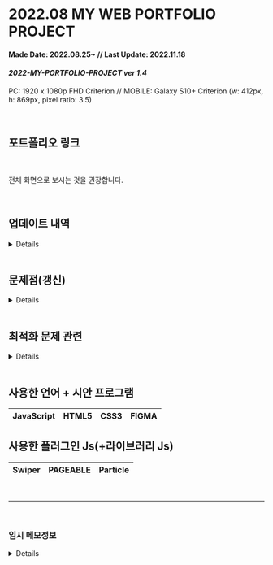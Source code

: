 
# 2022.08 MY WEB PORTFOLIO PROJECT
#### Made Date: 2022.08.25~  //  Last Update: 2022.11.18
#### <b><i>2022-MY-PORTFOLIO-PROJECT ver 1.4</i></b>
<p>PC: 1920 x 1080p FHD Criterion // MOBILE: Galaxy S10+ Criterion (w: 412px, h: 869px, pixel ratio: 3.5)</p>

<br>

## 포트폴리오 링크 <br>

<br><p>전체 화면으로 보시는 것을 권장합니다.</p>

<br>

## 업데이트 내역
<details>

### MAJOR UPDATE - 기능 구현(+변경점)
<ul>
  <li>
    부트스트랩 기능을 아예 삭제(포기)하고 페이지를 원할하게끔 변경됨.
  </li>
  <li>
    맨 처음 페이지가 로딩시 애니메이션 추가.
  </li>
  <li>
    현재 홈페이지는 한 페이지로 구성이 되어있기 때문에 Pageable js를 사용.
  </li>
  <li>
    각 헤더 메뉴를 누르면 해당 페이지로 바로 이동하꼐끔 링크 추가.
  </li>
  <li>
    프로필(About Me) 항목에 좌-프로필 카드 / 우-스킬 카드로 구성<br>
    스킬 카드 속 언어 3가지 항목에 PERCENTAGE 애니메이션 추가(+숫자).
  </li>
  <li>
    포트폴리오 리스트는 Swiper로 구성.
  </li>
  <li>
    기존의 스타일 파일 1개로 PC와 모바일 화면으로 구성되었지만 많은 문제를 야기하여<br>
    각각의 스타일과 미디어쿼리를 따루 추가함.
  </li>
  <li>
    AOS 애니메이션 추가 예정(딜레이 포함)<br>
    https://github.com/michalsnik/aos
  </li>
  <li>
    포트폴리오 홈페이지 추가중...
  </li>
  <li>
    각 메뉴별 호버 스타일 & 애니메이션 추가.
  </li>
  <li>
    로딩 스타일 변경: 기존의 스피너(뱅글 도는 원)에서<br>
    카운트 넘버 스타일로 변경(+프로그레시브 바)
  </li>
  <li>
    각 작품들의 디테일(이미지 파일) 추가 작업중.
  </li>
</ul>
<br>

### <i>UPDATE HISTORY</i>
- ver 0.90: 2022.08.25 - 초기 버전 + 피그마 시안
- ver 1.00: 2022.08.28 - 메인 타이틀 파트 파티클 Js 추가
- ver 1.10: 2022.08.29 - 프로필 항목 프로필 카드 추가
- ver 1.21: 2022.09.01 - (08/30 ~ 09/01: 1.10 -> 1.18b -> 1.20 -> 1.21) 로딩 애니메이션 추가
- ver 1.30a: 2022.09.02 - 프로필 항목 스킬 파트 숫자 애니메이션 추가
- ver 1.31a: 2022.09.03 - Style.css 파일 구성 변경 -> PC/MOBILE 스타일로 분리(+미디어쿼리)
- ver 1.32: 2022.09.04 - 전체 페이지 구성 완료, 포트폴리오 항목 추가 +README.md 구성 변경
- ver 1.33b: 2022.09.05 - 각 메뉴별 호버 스타일 & 애니메이션 추가. (추후 대폭 수정 예정)
- ver 1.34: 2022.09.05 - (핫픽스) 프로필 배경영상 사이즈 문제 수정<br>
몇몇 폰트는 CDN에서 일반 파일로 변경
- ver 1.35: 2022.09.06 - 로딩 스타일 버전 2로 변경
- ver 1.36a~b: 2022.09.06 - PC/모바일 로딩 스크린 스타일 분리<br>1차 코드 최적화 작업. + 작품 디테일
- ver 1.4: 2022.10.01
<br>
<br>


  <p>a = Alpha, b = Beta</p>

</details>

<br>

## 문제점(갱신)
<details>
<br>
A. ★ 페이지어블 "모바일 모드"에서 각 페이지의 버튼들이 작동이 안되는 버그가 발생함. (미해결)<br>
https://github.com/Mobius1/Pageable/issues/22 
  <br><br>
  
  
B. particle과 pageable은 공생할 수가 없다 (id로만 써야 하는 상황)<br>
[충돌인지는 모르겠지만 particle과 함께 쓰면 particle 에픽트가 아예<br> pageable 뒤로 가거나 없어지는 문제가 발생했다.]<br>
-> 둘 중 하나를 포기해야 한다.<br>
=> 해결함... + fixed -> div id="particles-js"를<br>
메인 컨테이너 위에다 잡고 써야한다.<br>
프로필 컨테이너 안 프로필 카드가 브라우저 크기를 줄이면 오른쪽으로 가는 현상이 발생함

C. 부트스트랩 안쓰고 할지 아님 계속 이어서 써야할지 고민이 된다.<br>
내가 원하는 모양이 안나오는 것(모양)은 물론 자꾸 뭔가 결과물이 꼬여서 나온다.<br>

D. 부트스트랩 안에 AOS 애니메이션 적용이 안된다.<br>
<< 대안: 1. 스킬>>

E. 로딩 속도의 문제 - 최적화 작업이 필요하다. (아래의 최적화 문제 관련 항목 참고)


</details>
<br>

## 최적화 문제 관련
<details>
  
### 테스트 날짜: 2022.09.05 <br>
<p>테스트 버전: ver 1.33b </p>
<p>- 아무래도 코드랑 각종 CDN들이 많아서인지 엄청 느리다.<br>
  - 추후 최대한 로딩이 많이 걸리지 않게끔 해야한다.</p>
<br>
<br>
  
TEST 01 - WebPageTest <br>
  
![1](https://user-images.githubusercontent.com/105405062/188457408-5a972e3c-1c83-4c8f-9a81-89bc919a07c8.jpg)
<br>

TEST 02- pingdom <br>
![2](https://user-images.githubusercontent.com/105405062/188457744-7dd14903-63b8-4f63-89e7-1fb1151fe68f.jpg)
<br>

TEST 03- GTmetrix <br>
![3](https://user-images.githubusercontent.com/105405062/188457838-d5202005-c5f5-443b-ab9a-ac9a305ad0db.jpg)
<br>
<br>

</details>

<br>

## 사용한 언어 + 시안 프로그램
|JavaScript|HTML5|CSS3|FIGMA|
|---|---|---|---|

## 사용한 플러그인 Js(+라이브러리 Js)
|Swiper|PAGEABLE|Particle|
|---|---|---|

<br>

------------------------------------------------------------

<br>

### 임시 메모정보
<details>

### 주요 목표 <br>
1. 반응형으로 만들어야 한다.(PC <-> Mobile)<br>
2. 부트스트랩 5를 활용해야 한다. (활용법 제대로 이해해아 한다.)

<br>

### 2022.08.31 메모
<p>결국 부트스트랩 5를 제거하고 다시 만들기로 결정(+모바일 반응형) </p>

### 2022.09.02 메모

<p>현재 여러 문제가 발생하여 처음부터 다시 만들기로 결정</p>
<p>만드는 순서: 페이지어블 -> AOS -> 로딩 -> 파티클</p>
<br>

## 개인 메모<br>
- 처음부터 포폴 홈페이지를 만들었어야 했는데<br>
개인 작품부터 만들려고 했던게 너무 <b>경솔했던</b> 것이다.<br>

- 현재 1.0 버전은 전체 틀을 잡고 어떤 방식으로 돌아갈지 구성한 것이고,<br>
모바일 크기가 잘 작동 되게끔 재구성 할 계획.<br>
(현재 내가 부트스트랩으로 구성한 페이지가 좀 문제가 많이 발생했다.)<br>
- "문제가 생각보다 훨씬 심할 경우엔 아예 싹다 갈아 엎는 방법밖에는 없을거 같은 느낌이 든다."
- "추후에 버튼 스타일(+크기) 전부 변경" & 모바일 메뉴 버튼 스타일 추가 해야한다.(+애니메이션)
- 나중에 페이지어블 말고 다른 js를 쓴다면 <br>
모바일도 완벽하게 되게 만들어야 한다. 

